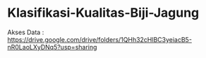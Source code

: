 # Klasifikasi-Kualitas-Biji-Jagung
Akses Data : https://drive.google.com/drive/folders/1QHh32cHlBC3yeiacB5-nR0LaoLXyDNq5?usp=sharing
